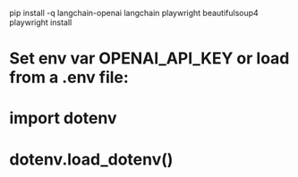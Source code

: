 pip install -q langchain-openai langchain playwright beautifulsoup4
playwright install

# Set env var OPENAI_API_KEY or load from a .env file:
# import dotenv
# dotenv.load_dotenv()
